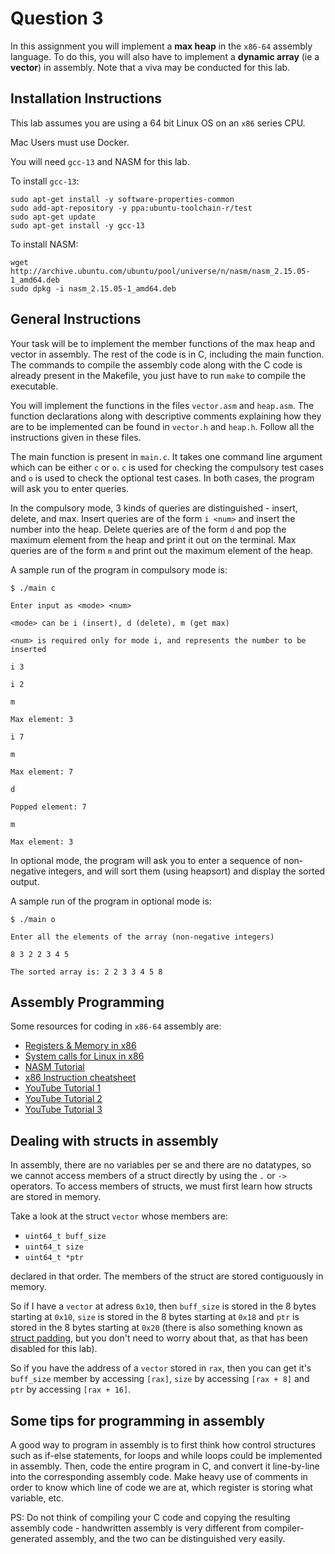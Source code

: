 # Question 3

In this assignment you will implement a $\textbf{max heap}$ in the $\texttt{x86-64}$ assembly language. To do this, you will also have to implement a $\textbf{dynamic array}$ (ie a $\textbf{vector}$) in assembly. Note that a viva may be conducted for this lab.

## Installation Instructions

This lab assumes you are using a 64 bit Linux OS on an $\texttt{x86}$ series CPU. 

Mac Users must use Docker.

You will need $\texttt{gcc-13}$ and NASM for this lab.

To install $\texttt{gcc-13}$:

```
sudo apt-get install -y software-properties-common
sudo add-apt-repository -y ppa:ubuntu-toolchain-r/test
sudo apt-get update
sudo apt-get install -y gcc-13
```

To install NASM:

```
wget http://archive.ubuntu.com/ubuntu/pool/universe/n/nasm/nasm_2.15.05-1_amd64.deb
sudo dpkg -i nasm_2.15.05-1_amd64.deb
```

## General Instructions

Your task will be to implement the member functions of the max heap and vector in assembly. The rest of the code is in C, including the main function. The commands to compile the assembly code along with the C code is already present in the Makefile, you just have to run $\texttt{make}$ to compile the executable.

You will implement the functions in the files $\texttt{vector.asm}$ and $\texttt{heap.asm}$. The function declarations along with descriptive comments explaining how they are to be implemented can be found in $\texttt{vector.h}$ and $\texttt{heap.h}$. Follow all the instructions given in these files.

The main function is present in $\texttt{main.c}$. It takes one command line argument which can be either $\texttt{c}$ or $\texttt{o}$. $\texttt{c}$ is used for checking the compulsory test cases and $\texttt{o}$ is used to check the optional test cases. In both cases, the program will ask you to enter queries.

In the compulsory mode, 3 kinds of queries are distinguished - insert, delete, and max. Insert queries are of the form $\texttt{i <num>}$ and insert the number into the heap. Delete queries are of the form $\texttt{d}$ and pop the maximum element from the heap and print it out on the terminal. Max queries are of the form $\texttt{m}$ and print out the maximum element of the heap.

A sample run of the program in compulsory mode is:

```$ ./main c```

```Enter input as <mode> <num>```

```<mode> can be i (insert), d (delete), m (get max)```

```<num> is required only for mode i, and represents the number to be inserted```

```i 3```

```i 2```

```m```

```Max element: 3```

```i 7```

```m```

```Max element: 7```

```d```

```Popped element: 7```

```m```

```Max element: 3```

In optional mode, the program will ask you to enter a sequence of non-negative integers, and will sort them (using heapsort) and display the sorted output.

A sample run of the program in optional mode is:

```$ ./main o```

```Enter all the elements of the array (non-negative integers)```

```8 3 2 2 3 4 5```

```The sorted array is: 2 2 3 3 4 5 8```

## Assembly Programming

Some resources for coding in $\texttt{x86-64}$ assembly are:


* [Registers & Memory in x86](https://en.wikibooks.org/wiki/X86_Assembly/X86_Architecture)
* [System calls for Linux in x86](https://blog.rchapman.org/posts/Linux_System_Call_Table_for_x86_64/)
* [NASM Tutorial](https://cs.lmu.edu/~ray/notes/nasmtutorial/)
* [x86 Instruction cheatsheet](https://www.felixcloutier.com/x86/)
* [YouTube Tutorial 1](https://www.youtube.com/watch?v=tzkwW2SXWmQ)
* [YouTube Tutorial 2](https://www.youtube.com/watch?v=9sumRfIgaHs)
* [YouTube Tutorial 3](https://www.youtube.com/watch?v=9if9kS92Ha8)
## Dealing with structs in assembly

In assembly, there are no variables per se and there are no datatypes, so we cannot access members of a struct directly by using the $\texttt{.}$ or $\texttt{->}$ operators. To access members of structs, we must first learn how structs are stored in memory.

Take a look at the struct $\texttt{vector}$ whose members are:

* ```uint64_t buff_size```
* ```uint64_t size```
* ```uint64_t *ptr```

declared in that order. The members of the struct are stored contiguously in memory.

So if I have a ```vector``` at adress $\texttt{0x10}$, then ```buff_size``` is stored in the 8 bytes starting at $\texttt{0x10}$, ```size``` is stored in the 8 bytes starting at $\texttt{0x18}$ and ```ptr``` is stored in the 8 bytes starting at $\texttt{0x20}$ (there is also something known as [struct padding](https://www.scaler.com/topics/structure-padding-in-c/), but you don't need to worry about that, as that has been disabled for this lab).

So if you have the address of a ```vector``` stored in $\texttt{rax}$, then you can get it's ```buff_size``` member by accessing $\texttt{[rax]}$, ```size``` by accessing $\texttt{[rax + 8]}$ and ```ptr``` by accessing $\texttt{[rax + 16]}$.

## Some tips for programming in assembly

A good way to program in assembly is to first think how control structures such as if-else statements, for loops and while loops could be implemented in assembly. Then, code the entire program in C, and convert it line-by-line into the corresponding assembly code. Make heavy use of comments in order to know which line of code we are at, which register is storing what variable, etc.

PS: Do not think of compiling your C code and copying the resulting assembly code - handwritten assembly is very different from compiler-generated assembly, and the two can be distinguished very easily.
